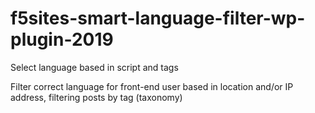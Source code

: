 # f5sites-smart-language-filter-wp-plugin-2019
Select language based in script and tags

Filter correct language for front-end user based in location and/or IP address, filtering posts by tag (taxonomy)
